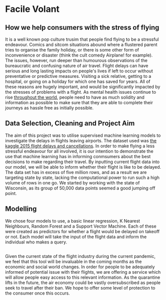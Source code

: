 # Facile Volant
## How we help consumers with the stress of flying

It is a well known pop culture trusim that people find flying to be a stressful endeavour. Comics and sitcom situations abound where a flustered parent tries to organise the family holiday,  or there is some other form of inconvenience or disaster (think the cult comedy Airplane! for example). The issues, however, run deeper than humourous observations of the bureaucratic and confusing nature of air travel. Flight delays can have serious and long lasting impacts on people's lives if left to occur without preventative or predictive measures. Visiting a sick relative, getting to a hospital, or going on a holiday for which one has saved for years. All of these reasons are hugely important, and would be significantly impacted by the stresses of problems with a flight. As mental health issues continue to rise [throughout the world](https://www.theguardian.com/society/2019/jun/03/mental-illness-is-there-really-a-global-epidemic), people need to have as much solidity and information as possible to make sure that they are able to complete their journeys as hassle free as initially possible.

## Data Selection, Cleaning and Project Aim

The aim of this project was to utilise supervised machine learning models to investigate the delays in flights leaving airports. The dataset used was [the kaggle 2015 flight delays and cancellations](https://www.kaggle.com/usdot/flight-delays). In order to make flying a less stressful endeavour for all involved, it is our intention to demonstrate the use that machine learning has in informing conmsumers about the best decisions to make regarding their travel. By inputting current flight data into our model, we will be able to inform whether their flight is like to be delayed. The data set has in excess of five million rows, and as a result we are targeting state by state, lacking the computational power to run such a high volume of rows in one go. We started by working with the state of Wisconsin, as its group of 50,000 data points seemed a good jumping off point.

## Modelling

We chose four models to use, a basic linear regression, K Nearest Neighbours, Random Forest and a Support Vector Machine. Each of these were created as predictors for whether a flight would be delayed on takeoff or not. Each model will take the input of the flight data and inform the individual who makes a query. 

##

Given the current state of the flight industry during the current pandemic, we feel that this tool will be invaluable in the coming months as the economic and social world changes. In order for people to be adequately informed of potential issue with their flights, we are offering a service which will allow people easy access to this relevant information. As the quarantine lifts in the future, the air economy could be vastly oversubscribed as people seek to travel after their ban. We hope to offer some level of protection to the consumer once this occurs.  



